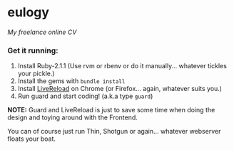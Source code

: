 # eulogy

_My freelance online CV_

### Get it running:

1. Install Ruby-2.1.1 (Use rvm or rbenv or do it manually... whatever tickles your pickle.)
2. Install the gems with ``bundle install``
3. Install [LiveReload](https://chrome.google.com/webstore/detail/livereload/jnihajbhpnppcggbcgedagnkighmdlei?hl=en) on Chrome (or Firefox... again, whatever suits you.)
4. Run guard and start coding! (a.k.a type ``guard``)

**NOTE:** Guard and LiveReload is just to save some time when doing the design and toying around with the Frontend.

You can of course just run Thin, Shotgun or again... whatever webserver floats your boat.

